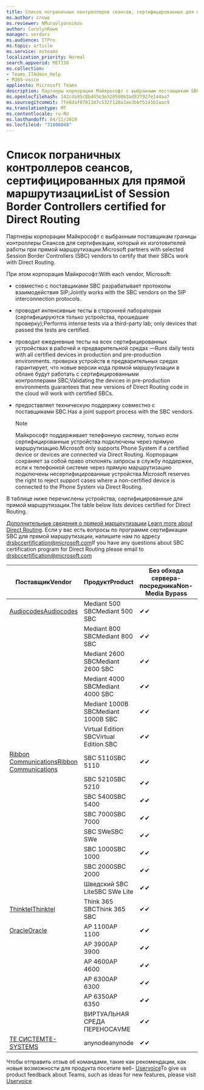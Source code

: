 ```yaml
---
title: Список пограничных контроллеров сеансов, сертифицированных для прямой маршрутизации
ms.author: crowe
ms.reviewer: NMuravlyannikov
author: CarolynRowe
manager: serdars
ms.audience: ITPro
ms.topic: article
ms.service: msteams
localization_priority: Normal
search.appverid: MET150
ms.collection:
- Teams_ITAdmin_Help
- M365-voice
appliesto: Microsoft Teams
description: Партнеры корпорации Майкрософт с выбранным поставщикам SBC для подтверждения своей SBC работать с прямой маршрутизации.
ms.openlocfilehash: 142cda95c8bd45e3e52059863ad837927e144aa7
ms.sourcegitcommit: 7fe8daf07013d7c532f128a3ae3bbf51d1b2aac9
ms.translationtype: MT
ms.contentlocale: ru-RU
ms.lasthandoff: 04/11/2019
ms.locfileid: "31808048"
---
```

# <a name="list-of-session-border-controllers-certified-for-direct-routing"></a><span data-ttu-id="92d4a-103">Список пограничных контроллеров сеансов, сертифицированных для прямой маршрутизации</span><span class="sxs-lookup"><span data-stu-id="92d4a-103">List of Session Border Controllers certified for Direct Routing</span></span>

<span data-ttu-id="92d4a-104">Партнеры корпорации Майкрософт с выбранным поставщикам границы контроллеры Сеансов для сертификации, который их изготовителей работы при прямой маршрутизации.</span><span class="sxs-lookup"><span data-stu-id="92d4a-104">Microsoft partners with selected Session Border Controllers (SBC) vendors to certify that their SBCs work with Direct Routing.</span></span> 

<span data-ttu-id="92d4a-105">При этом корпорация Майкрософт:</span><span class="sxs-lookup"><span data-stu-id="92d4a-105">With each vendor, Microsoft:</span></span> 

- <span data-ttu-id="92d4a-106">совместно с поставщиками SBC разрабатывает протоколы взаимодействия SIP;</span><span class="sxs-lookup"><span data-stu-id="92d4a-106">Jointly works with the SBC vendors on the SIP interconnection protocols.</span></span>
- <span data-ttu-id="92d4a-107">проводит интенсивные тесты в сторонней лаборатории (сертифицируются только устройства, прошедшие проверку);</span><span class="sxs-lookup"><span data-stu-id="92d4a-107">Performs intense tests via a third-party lab; only devices that passed the tests are certified.</span></span> 
- <span data-ttu-id="92d4a-108">проводит ежедневные тесты на всех сертифицированных устройствах в рабочей и предварительной средах —</span><span class="sxs-lookup"><span data-stu-id="92d4a-108">Runs daily tests with all certified devices in production and pre-production environments.</span></span> <span data-ttu-id="92d4a-109">проверка устройств в предварительных средах гарантирует, что новые версии кода прямой маршрутизации в облаке будут работать с сертифицированными контроллерами SBC;</span><span class="sxs-lookup"><span data-stu-id="92d4a-109">Validating the devices in pre-production environments guarantees that new versions of Direct Routing code in the cloud will work with certified SBCs.</span></span> 
- <span data-ttu-id="92d4a-110">предоставляет техническую поддержку совместно с поставщиками SBC.</span><span class="sxs-lookup"><span data-stu-id="92d4a-110">Has a joint support process with the SBC vendors.</span></span>


  > [!NOTE]
  > <span data-ttu-id="92d4a-111">Майкрософт поддерживает телефонную систему, только если сертифицированные устройства подключены через прямую маршрутизацию.</span><span class="sxs-lookup"><span data-stu-id="92d4a-111">Microsoft only supports Phone System if a certified device or devices are connected via Direct Routing.</span></span> <span data-ttu-id="92d4a-112">Корпорация сохраняет за собой право отклонять запросы в службу поддержки, если к телефонной системе через прямую маршрутизацию подключены несертифицированные устройства.</span><span class="sxs-lookup"><span data-stu-id="92d4a-112">Microsoft reserves the right to reject support cases where a non-certified device is connected to the Phone System via Direct Routing.</span></span> 

<span data-ttu-id="92d4a-113">В таблице ниже перечислены устройства, сертифицированные для прямой маршрутизации.</span><span class="sxs-lookup"><span data-stu-id="92d4a-113">The table below lists devices certified for Direct Routing.</span></span> 

<span data-ttu-id="92d4a-114">[Дополнительные сведения о прямой маршрутизации](https://aka.ms/dr).</span><span class="sxs-lookup"><span data-stu-id="92d4a-114">[Learn more about Direct Routing](https://aka.ms/dr).</span></span> <span data-ttu-id="92d4a-115">Если у вас есть вопросы по программе сертификации SBC для прямой маршрутизации, напишите нам по адресу drsbccertification@microsoft.com</span><span class="sxs-lookup"><span data-stu-id="92d4a-115">If you have any questions about SBC certification program for Direct Routing please email to drsbccertification@microsoft.com</span></span>


|                                                       <span data-ttu-id="92d4a-116">Поставщик</span><span class="sxs-lookup"><span data-stu-id="92d4a-116">Vendor</span></span>                                                        |       <span data-ttu-id="92d4a-117">Продукт</span><span class="sxs-lookup"><span data-stu-id="92d4a-117">Product</span></span>       | <span data-ttu-id="92d4a-118">Без обхода сервера-посредника</span><span class="sxs-lookup"><span data-stu-id="92d4a-118">Non-Media Bypass</span></span> | <span data-ttu-id="92d4a-119">Обход сервера-посредника</span><span class="sxs-lookup"><span data-stu-id="92d4a-119">Media Bypass</span></span> | <span data-ttu-id="92d4a-120">Версия ПО</span><span class="sxs-lookup"><span data-stu-id="92d4a-120">Software Version</span></span> |
|---------------------------------------------------------------------------------------------------------------------|---------------------|------------------|--------------|------------------|
| [<span data-ttu-id="92d4a-121">Audiocodes</span><span class="sxs-lookup"><span data-stu-id="92d4a-121">Audiocodes</span></span>](https://www.audiocodes.com/solutions-products/products/products-for-microsoft-365/direct-routing-for-microsoft-teams) |   <span data-ttu-id="92d4a-122">Mediant 500 SBC</span><span class="sxs-lookup"><span data-stu-id="92d4a-122">Mediant 500 SBC</span></span>   |     <span data-ttu-id="92d4a-123">&#10004;</span><span class="sxs-lookup"><span data-stu-id="92d4a-123">&#10004;</span></span>     |   <span data-ttu-id="92d4a-124">&#10004;</span><span class="sxs-lookup"><span data-stu-id="92d4a-124">&#10004;</span></span>    |  <span data-ttu-id="92d4a-125">7.20A.250.003</span><span class="sxs-lookup"><span data-stu-id="92d4a-125">7.20A.250.003</span></span>   |
|                                                                                                                     |   <span data-ttu-id="92d4a-126">Mediant 800 SBC</span><span class="sxs-lookup"><span data-stu-id="92d4a-126">Mediant 800 SBC</span></span>   |     <span data-ttu-id="92d4a-127">&#10004;</span><span class="sxs-lookup"><span data-stu-id="92d4a-127">&#10004;</span></span>     |   <span data-ttu-id="92d4a-128">&#10004;</span><span class="sxs-lookup"><span data-stu-id="92d4a-128">&#10004;</span></span>     |  <span data-ttu-id="92d4a-129">7.20A.250.003</span><span class="sxs-lookup"><span data-stu-id="92d4a-129">7.20A.250.003</span></span>   |
|                                                                                                                     |  <span data-ttu-id="92d4a-130">Mediant 2600 SBC</span><span class="sxs-lookup"><span data-stu-id="92d4a-130">Mediant 2600 SBC</span></span>   |     <span data-ttu-id="92d4a-131">&#10004;</span><span class="sxs-lookup"><span data-stu-id="92d4a-131">&#10004;</span></span>     |   <span data-ttu-id="92d4a-132">&#10004;</span><span class="sxs-lookup"><span data-stu-id="92d4a-132">&#10004;</span></span>    |  <span data-ttu-id="92d4a-133">7.20A.250.003</span><span class="sxs-lookup"><span data-stu-id="92d4a-133">7.20A.250.003</span></span>   |
|                                                                                                                     |  <span data-ttu-id="92d4a-134">Mediant 4000 SBC</span><span class="sxs-lookup"><span data-stu-id="92d4a-134">Mediant 4000 SBC</span></span>   |     <span data-ttu-id="92d4a-135">&#10004;</span><span class="sxs-lookup"><span data-stu-id="92d4a-135">&#10004;</span></span>     |   <span data-ttu-id="92d4a-136">&#10004;</span><span class="sxs-lookup"><span data-stu-id="92d4a-136">&#10004;</span></span>     |  <span data-ttu-id="92d4a-137">7.20A.250.003</span><span class="sxs-lookup"><span data-stu-id="92d4a-137">7.20A.250.003</span></span>   |
|                                                                                                                     | <span data-ttu-id="92d4a-138">Mediant 1000B SBC</span><span class="sxs-lookup"><span data-stu-id="92d4a-138">Mediant 1000B  SBC</span></span>  |     <span data-ttu-id="92d4a-139">&#10004;</span><span class="sxs-lookup"><span data-stu-id="92d4a-139">&#10004;</span></span>     |   <span data-ttu-id="92d4a-140">&#10004;</span><span class="sxs-lookup"><span data-stu-id="92d4a-140">&#10004;</span></span>     |  <span data-ttu-id="92d4a-141">7.20A.250.003</span><span class="sxs-lookup"><span data-stu-id="92d4a-141">7.20A.250.003</span></span>   |
|                                                                                                                     | <span data-ttu-id="92d4a-142">Virtual Edition SBC</span><span class="sxs-lookup"><span data-stu-id="92d4a-142">Virtual Edition SBC</span></span> |     <span data-ttu-id="92d4a-143">&#10004;</span><span class="sxs-lookup"><span data-stu-id="92d4a-143">&#10004;</span></span>     |   <span data-ttu-id="92d4a-144">&#10004;</span><span class="sxs-lookup"><span data-stu-id="92d4a-144">&#10004;</span></span>     |  <span data-ttu-id="92d4a-145">7.20A.250.003</span><span class="sxs-lookup"><span data-stu-id="92d4a-145">7.20A.250.003</span></span>  |
|  [<span data-ttu-id="92d4a-146">Ribbon Communications</span><span class="sxs-lookup"><span data-stu-id="92d4a-146">Ribbon Communications</span></span>](https://ribboncommunications.com/solutions/enterprise-solutions/microsoft-skype-business)  |      <span data-ttu-id="92d4a-147">SBC 5110</span><span class="sxs-lookup"><span data-stu-id="92d4a-147">SBC 5110</span></span>       |     <span data-ttu-id="92d4a-148">&#10004;</span><span class="sxs-lookup"><span data-stu-id="92d4a-148">&#10004;</span></span>     |   <span data-ttu-id="92d4a-149">&#10004;</span><span class="sxs-lookup"><span data-stu-id="92d4a-149">&#10004;</span></span>    |       <span data-ttu-id="92d4a-150">V6.2</span><span class="sxs-lookup"><span data-stu-id="92d4a-150">V6.2</span></span>       |
|                                                                                                                     |      <span data-ttu-id="92d4a-151">SBC 5210</span><span class="sxs-lookup"><span data-stu-id="92d4a-151">SBC 5210</span></span>       |     <span data-ttu-id="92d4a-152">&#10004;</span><span class="sxs-lookup"><span data-stu-id="92d4a-152">&#10004;</span></span>     |  <span data-ttu-id="92d4a-153">&#10004;</span><span class="sxs-lookup"><span data-stu-id="92d4a-153">&#10004;</span></span>    |       <span data-ttu-id="92d4a-154">V6.2</span><span class="sxs-lookup"><span data-stu-id="92d4a-154">V6.2</span></span>       |
|                                                                                                                     |      <span data-ttu-id="92d4a-155">SBC 5400</span><span class="sxs-lookup"><span data-stu-id="92d4a-155">SBC 5400</span></span>       |     <span data-ttu-id="92d4a-156">&#10004;</span><span class="sxs-lookup"><span data-stu-id="92d4a-156">&#10004;</span></span>     |   <span data-ttu-id="92d4a-157">&#10004;</span><span class="sxs-lookup"><span data-stu-id="92d4a-157">&#10004;</span></span>   |       <span data-ttu-id="92d4a-158">V6.2</span><span class="sxs-lookup"><span data-stu-id="92d4a-158">V6.2</span></span>       |
|                                                                                                                     |      <span data-ttu-id="92d4a-159">SBC 7000</span><span class="sxs-lookup"><span data-stu-id="92d4a-159">SBC 7000</span></span>       |     <span data-ttu-id="92d4a-160">&#10004;</span><span class="sxs-lookup"><span data-stu-id="92d4a-160">&#10004;</span></span>     |   <span data-ttu-id="92d4a-161">&#10004;</span><span class="sxs-lookup"><span data-stu-id="92d4a-161">&#10004;</span></span>    |       <span data-ttu-id="92d4a-162">V6.2</span><span class="sxs-lookup"><span data-stu-id="92d4a-162">V6.2</span></span>       |
|                                                                                                                     |       <span data-ttu-id="92d4a-163">SBC SWe</span><span class="sxs-lookup"><span data-stu-id="92d4a-163">SBC SWe</span></span>       |     <span data-ttu-id="92d4a-164">&#10004;</span><span class="sxs-lookup"><span data-stu-id="92d4a-164">&#10004;</span></span>     |   <span data-ttu-id="92d4a-165">&#10004;</span><span class="sxs-lookup"><span data-stu-id="92d4a-165">&#10004;</span></span>   |       <span data-ttu-id="92d4a-166">V6.2</span><span class="sxs-lookup"><span data-stu-id="92d4a-166">V6.2</span></span>       |
|                                                                                                                     |      <span data-ttu-id="92d4a-167">SBC 1000</span><span class="sxs-lookup"><span data-stu-id="92d4a-167">SBC 1000</span></span>       |     <span data-ttu-id="92d4a-168">&#10004;</span><span class="sxs-lookup"><span data-stu-id="92d4a-168">&#10004;</span></span>     |   <span data-ttu-id="92d4a-169">&#10004;</span><span class="sxs-lookup"><span data-stu-id="92d4a-169">&#10004;</span></span>    |      <span data-ttu-id="92d4a-170">v8.0.1</span><span class="sxs-lookup"><span data-stu-id="92d4a-170">v8.0.1</span></span>     |
|                                                                                                                     |      <span data-ttu-id="92d4a-171">SBC 2000</span><span class="sxs-lookup"><span data-stu-id="92d4a-171">SBC 2000</span></span>       |     <span data-ttu-id="92d4a-172">&#10004;</span><span class="sxs-lookup"><span data-stu-id="92d4a-172">&#10004;</span></span>     |   <span data-ttu-id="92d4a-173">&#10004;</span><span class="sxs-lookup"><span data-stu-id="92d4a-173">&#10004;</span></span>   |     <span data-ttu-id="92d4a-174">v8.0.1</span><span class="sxs-lookup"><span data-stu-id="92d4a-174">v8.0.1</span></span>     |
|                                                                                                                     |    <span data-ttu-id="92d4a-175">Шведский SBC Lite</span><span class="sxs-lookup"><span data-stu-id="92d4a-175">SBC SWe Lite</span></span>     |     <span data-ttu-id="92d4a-176">&#10004;</span><span class="sxs-lookup"><span data-stu-id="92d4a-176">&#10004;</span></span>     |  <span data-ttu-id="92d4a-177">&#10004;</span><span class="sxs-lookup"><span data-stu-id="92d4a-177">&#10004;</span></span>    |      <span data-ttu-id="92d4a-178">v8.0.1</span><span class="sxs-lookup"><span data-stu-id="92d4a-178">v8.0.1</span></span>    |
|                     [<span data-ttu-id="92d4a-179">Thinktel</span><span class="sxs-lookup"><span data-stu-id="92d4a-179">Thinktel</span></span>](https://www.thinktel.ca/services/think-365/think-365-overview/)                      |    <span data-ttu-id="92d4a-180">Think 365 SBC</span><span class="sxs-lookup"><span data-stu-id="92d4a-180">Think 365 SBC</span></span>    |     <span data-ttu-id="92d4a-181">&#10004;</span><span class="sxs-lookup"><span data-stu-id="92d4a-181">&#10004;</span></span>     |   <span data-ttu-id="92d4a-182">Ожидание</span><span class="sxs-lookup"><span data-stu-id="92d4a-182">Pending</span></span>    |       <span data-ttu-id="92d4a-183">V1.4</span><span class="sxs-lookup"><span data-stu-id="92d4a-183">V1.4</span></span>       |
|                     [<span data-ttu-id="92d4a-184">Oracle</span><span class="sxs-lookup"><span data-stu-id="92d4a-184">Oracle</span></span>](https://www.oracle.com/industries/communications/enterprise-session-border-controller/microsoft.html)                      |    <span data-ttu-id="92d4a-185">AP 1100</span><span class="sxs-lookup"><span data-stu-id="92d4a-185">AP 1100</span></span>      |    <span data-ttu-id="92d4a-186">&#10004;</span><span class="sxs-lookup"><span data-stu-id="92d4a-186">&#10004;</span></span>     |    <span data-ttu-id="92d4a-187">&#10004;</span><span class="sxs-lookup"><span data-stu-id="92d4a-187">&#10004;</span></span>    |   <span data-ttu-id="92d4a-188">8.3.0.0.1</span><span class="sxs-lookup"><span data-stu-id="92d4a-188">8.3.0.0.1</span></span> |
|                                                                                                                    |    <span data-ttu-id="92d4a-189">AP 3900</span><span class="sxs-lookup"><span data-stu-id="92d4a-189">AP 3900</span></span>           |    <span data-ttu-id="92d4a-190">&#10004;</span><span class="sxs-lookup"><span data-stu-id="92d4a-190">&#10004;</span></span>     |    <span data-ttu-id="92d4a-191">&#10004;</span><span class="sxs-lookup"><span data-stu-id="92d4a-191">&#10004;</span></span>   |   <span data-ttu-id="92d4a-192">8.3.0.0.1</span><span class="sxs-lookup"><span data-stu-id="92d4a-192">8.3.0.0.1</span></span>  | 
|                                                                                                                    |      <span data-ttu-id="92d4a-193">AP 4600</span><span class="sxs-lookup"><span data-stu-id="92d4a-193">AP 4600</span></span>         |    <span data-ttu-id="92d4a-194">&#10004;</span><span class="sxs-lookup"><span data-stu-id="92d4a-194">&#10004;</span></span>   |    <span data-ttu-id="92d4a-195">&#10004;</span><span class="sxs-lookup"><span data-stu-id="92d4a-195">&#10004;</span></span>     |     <span data-ttu-id="92d4a-196">8.3.0.0.1</span><span class="sxs-lookup"><span data-stu-id="92d4a-196">8.3.0.0.1</span></span>  |
|                                                                                                                    |      <span data-ttu-id="92d4a-197">AP 6300</span><span class="sxs-lookup"><span data-stu-id="92d4a-197">AP 6300</span></span>         |    <span data-ttu-id="92d4a-198">&#10004;</span><span class="sxs-lookup"><span data-stu-id="92d4a-198">&#10004;</span></span>   |    <span data-ttu-id="92d4a-199">&#10004;</span><span class="sxs-lookup"><span data-stu-id="92d4a-199">&#10004;</span></span>     |     <span data-ttu-id="92d4a-200">8.3.0.0.1</span><span class="sxs-lookup"><span data-stu-id="92d4a-200">8.3.0.0.1</span></span>  |
|                                                                                                                   |      <span data-ttu-id="92d4a-201">AP 6350</span><span class="sxs-lookup"><span data-stu-id="92d4a-201">AP 6350</span></span>           |    <span data-ttu-id="92d4a-202">&#10004;</span><span class="sxs-lookup"><span data-stu-id="92d4a-202">&#10004;</span></span>   |    <span data-ttu-id="92d4a-203">&#10004;</span><span class="sxs-lookup"><span data-stu-id="92d4a-203">&#10004;</span></span>    |     <span data-ttu-id="92d4a-204">8.3.0.0.1</span><span class="sxs-lookup"><span data-stu-id="92d4a-204">8.3.0.0.1</span></span>  |                                             
|                                                                                                                    |      <span data-ttu-id="92d4a-205">ВИРТУАЛЬНАЯ СРЕДА ПЕРЕНОСА</span><span class="sxs-lookup"><span data-stu-id="92d4a-205">VME</span></span>           |    <span data-ttu-id="92d4a-206">&#10004;</span><span class="sxs-lookup"><span data-stu-id="92d4a-206">&#10004;</span></span>    |    <span data-ttu-id="92d4a-207">&#10004;</span><span class="sxs-lookup"><span data-stu-id="92d4a-207">&#10004;</span></span>    |     <span data-ttu-id="92d4a-208">8.3.0.0.1</span><span class="sxs-lookup"><span data-stu-id="92d4a-208">8.3.0.0.1</span></span>   |
|                     [<span data-ttu-id="92d4a-209">TE СИСТЕМ</span><span class="sxs-lookup"><span data-stu-id="92d4a-209">TE-SYSTEMS</span></span>](https://www.anynode.de/anynode-and-microsoft-teams/)                               |     <span data-ttu-id="92d4a-210">anynode</span><span class="sxs-lookup"><span data-stu-id="92d4a-210">anynode</span></span>         |     <span data-ttu-id="92d4a-211">&#10004;</span><span class="sxs-lookup"><span data-stu-id="92d4a-211">&#10004;</span></span>   |  <span data-ttu-id="92d4a-212">&#10004;</span><span class="sxs-lookup"><span data-stu-id="92d4a-212">&#10004;</span></span>   |      <span data-ttu-id="92d4a-213">V3.16.2</span><span class="sxs-lookup"><span data-stu-id="92d4a-213">v3.16.2</span></span>      |

<span data-ttu-id="92d4a-214">Чтобы отправить отзыв об командами, такие как рекомендации, как новые возможности для продукта посетите веб- [Uservoice](https://microsoftteams.uservoice.com)</span><span class="sxs-lookup"><span data-stu-id="92d4a-214">To give us product feedback about Teams, such as ideas for new features, please visit [Uservoice](https://microsoftteams.uservoice.com)</span></span>
